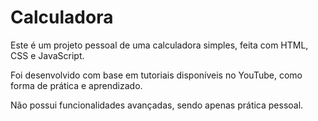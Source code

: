 # Calculadora

Este é um projeto pessoal de uma calculadora simples, feita com HTML, CSS e JavaScript.

Foi desenvolvido com base em tutoriais disponíveis no YouTube, como forma de prática e aprendizado.

Não possui funcionalidades avançadas, sendo apenas prática pessoal.
